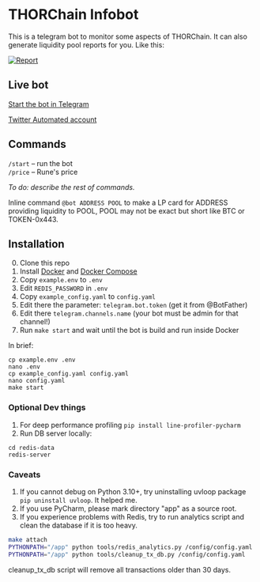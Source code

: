 # THORChain Infobot

This is a telegram bot to monitor some aspects of THORChain. It can also generate liquidity pool reports for you. Like
this:

[![Report](misc/example_report_thumbnail.png)](https://raw.githubusercontent.com/tirinox/thorchainmonitorbot/master/misc/example_report.jpeg)

## Live bot

[Start the bot in Telegram](https://t.me/thor_infobot)

[Twitter Automated account](https://twitter.com/THOR_InfoBot)

## Commands

```/start``` – run the bot  
```/price``` – Rune's price

*To do: describe the rest of commands.*

Inline command `@bot ADDRESS POOL` to make a LP card for ADDRESS providing liquidity to POOL, POOL may not be exact but
short like BTC or TOKEN-0x443.

## Installation

0. Clone this repo
1. Install [Docker](https://docs.docker.com/engine/install/)
   and [Docker Compose](https://docs.docker.com/compose/install/)
2. Copy `example.env` to `.env`
3. Edit `REDIS_PASSWORD` in `.env`
4. Copy `example_config.yaml` to `config.yaml`
5. Edit there the parameter: `telegram.bot.token` (get it from @BotFather)
6. Edit there `telegram.channels.name` (your bot must be admin for that channel!)
7. Run `make start` and wait until the bot is build and run inside Docker

In brief:

```
cp example.env .env
nano .env
cp example_config.yaml config.yaml
nano config.yaml
make start
```

### Optional Dev things

1. For deep performance profiling
`pip install line-profiler-pycharm`
2. Run DB server locally:
```
cd redis-data 
redis-server
```


### Caveats

1. If you cannot debug on Python 3.10+, try uninstalling uvloop package `pip uninstall uvloop`. It helped me.
2. If you use PyCharm, please mark directory "app" as a source root.
3. If you experience problems with Redis, try to run analytics script and clean the database if it is too heavy.
```bash
make attach
PYTHONPATH="/app" python tools/redis_analytics.py /config/config.yaml
PYTHONPATH="/app" python tools/cleanup_tx_db.py /config/config.yaml
```

cleanup_tx_db script will remove all transactions older than 30 days.